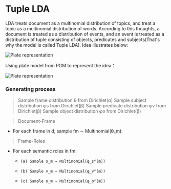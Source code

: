 Tuple LDA
===================

LDA treats document as a multinomial distribution of topics, and treat a topic as a multinomial 
distribution of words.
According to this thoughts, a document is treated as a distribution of events, and an event is 
treated as a distribution of tuple consisting of objects, predicates and subjects(That's why the model is called Tuple LDA).
Idea illustrates below:

![Plate representation](https://raw.github.com/Yang-Zhou/deduction-tuple-lda-model/master/TLDA_illustrate.png)

Using plate model from PGM to represent the idea：

![Plate representation](https://raw.github.com/Yang-Zhou/deduction-tuple-lda-model/master/graph.png)


### Generating process

> Sample frame distribution θ from Dirichlet(α) Sample subject distribution φs from Dirichlet(β) Sample predicate distribution φv from Dirichlet(β) Sample object distribution φo from Dirichlet(β)

> Document-Frame
*  For each frame in d, sample fm ∼ Multinomial(θ_m):

> Frame-Roles
*  For each semantic roles in fm:
    +     (a) Sample s_m ∼ Multinomial(φ_s^(m))
    +     (b) Sample v_m ∼ Multinomial(φ_v^(m)) 
    +     (c) Sample o_m ∼ Multinomial(φ_o^(m))
